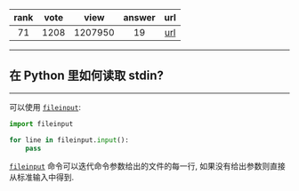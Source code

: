 
| rank | vote | view | answer | url |
|:-:|:-:|:-:|:-:|:-:|
|71|1208|1207950|19| [url](http://stackoverflow.com/questions/1450393/how-do-you-read-from-stdin-in-python) |
***

## 在 Python 里如何读取 stdin?

***

可以使用 [`fileinput`](http://docs.python.org/library/fileinput.html):

```python
import fileinput

for line in fileinput.input():
    pass
```

[`fileinput`](http://docs.python.org/library/fileinput.html) 命令可以迭代命令参数给出的文件的每一行, 如果没有给出参数则直接从标准输入中得到.
